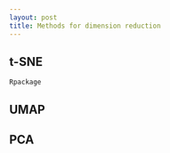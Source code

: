 ```yaml
---
layout: post
title: Methods for dimension reduction
---
```



<!--- [_config.yml]({{ site.baseurl }}/images/config.png)--->



## t-SNE

```
Rpackage
```

## UMAP

## PCA
